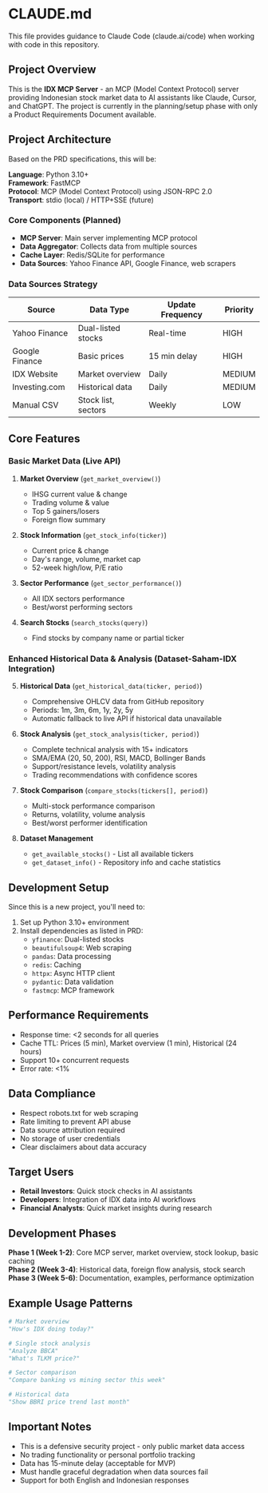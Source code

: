# CLAUDE.md

This file provides guidance to Claude Code (claude.ai/code) when working with code in this repository.

## Project Overview

This is the **IDX MCP Server** - an MCP (Model Context Protocol) server providing Indonesian stock market data to AI assistants like Claude, Cursor, and ChatGPT. The project is currently in the planning/setup phase with only a Product Requirements Document available.

## Project Architecture

Based on the PRD specifications, this will be:

**Language**: Python 3.10+  
**Framework**: FastMCP  
**Protocol**: MCP (Model Context Protocol) using JSON-RPC 2.0  
**Transport**: stdio (local) / HTTP+SSE (future)

### Core Components (Planned)
- **MCP Server**: Main server implementing MCP protocol
- **Data Aggregator**: Collects data from multiple sources
- **Cache Layer**: Redis/SQLite for performance
- **Data Sources**: Yahoo Finance API, Google Finance, web scrapers

### Data Sources Strategy
| Source | Data Type | Update Frequency | Priority |
|--------|-----------|------------------|----------|
| Yahoo Finance | Dual-listed stocks | Real-time | HIGH |
| Google Finance | Basic prices | 15 min delay | HIGH |
| IDX Website | Market overview | Daily | MEDIUM |
| Investing.com | Historical data | Daily | MEDIUM |
| Manual CSV | Stock list, sectors | Weekly | LOW |

## Core Features

### Basic Market Data (Live API)
1. **Market Overview** (`get_market_overview()`)
   - IHSG current value & change
   - Trading volume & value
   - Top 5 gainers/losers
   - Foreign flow summary

2. **Stock Information** (`get_stock_info(ticker)`)
   - Current price & change
   - Day's range, volume, market cap
   - 52-week high/low, P/E ratio

3. **Sector Performance** (`get_sector_performance()`)
   - All IDX sectors performance
   - Best/worst performing sectors

4. **Search Stocks** (`search_stocks(query)`)
   - Find stocks by company name or partial ticker

### Enhanced Historical Data & Analysis (Dataset-Saham-IDX Integration)
5. **Historical Data** (`get_historical_data(ticker, period)`)
   - Comprehensive OHLCV data from GitHub repository
   - Periods: 1m, 3m, 6m, 1y, 2y, 5y
   - Automatic fallback to live API if historical data unavailable

6. **Stock Analysis** (`get_stock_analysis(ticker, period)`)
   - Complete technical analysis with 15+ indicators
   - SMA/EMA (20, 50, 200), RSI, MACD, Bollinger Bands
   - Support/resistance levels, volatility analysis
   - Trading recommendations with confidence scores

7. **Stock Comparison** (`compare_stocks(tickers[], period)`)
   - Multi-stock performance comparison
   - Returns, volatility, volume analysis
   - Best/worst performer identification

8. **Dataset Management** 
   - `get_available_stocks()` - List all available tickers
   - `get_dataset_info()` - Repository info and cache statistics

## Development Setup

Since this is a new project, you'll need to:

1. Set up Python 3.10+ environment
2. Install dependencies as listed in PRD:
   - `yfinance`: Dual-listed stocks
   - `beautifulsoup4`: Web scraping
   - `pandas`: Data processing
   - `redis`: Caching
   - `httpx`: Async HTTP client
   - `pydantic`: Data validation
   - `fastmcp`: MCP framework

## Performance Requirements

- Response time: <2 seconds for all queries
- Cache TTL: Prices (5 min), Market overview (1 min), Historical (24 hours)
- Support 10+ concurrent requests
- Error rate: <1%

## Data Compliance

- Respect robots.txt for web scraping
- Rate limiting to prevent API abuse
- Data source attribution required
- No storage of user credentials
- Clear disclaimers about data accuracy

## Target Users

- **Retail Investors**: Quick stock checks in AI assistants
- **Developers**: Integration of IDX data into AI workflows
- **Financial Analysts**: Quick market insights during research

## Development Phases

**Phase 1 (Week 1-2)**: Core MCP server, market overview, stock lookup, basic caching  
**Phase 2 (Week 3-4)**: Historical data, foreign flow analysis, stock search  
**Phase 3 (Week 5-6)**: Documentation, examples, performance optimization

## Example Usage Patterns

```python
# Market overview
"How's IDX doing today?"

# Single stock analysis  
"Analyze BBCA"
"What's TLKM price?"

# Sector comparison
"Compare banking vs mining sector this week"

# Historical data
"Show BBRI price trend last month"
```

## Important Notes

- This is a defensive security project - only public market data access
- No trading functionality or personal portfolio tracking
- Data has 15-minute delay (acceptable for MVP)
- Must handle graceful degradation when data sources fail
- Support for both English and Indonesian responses